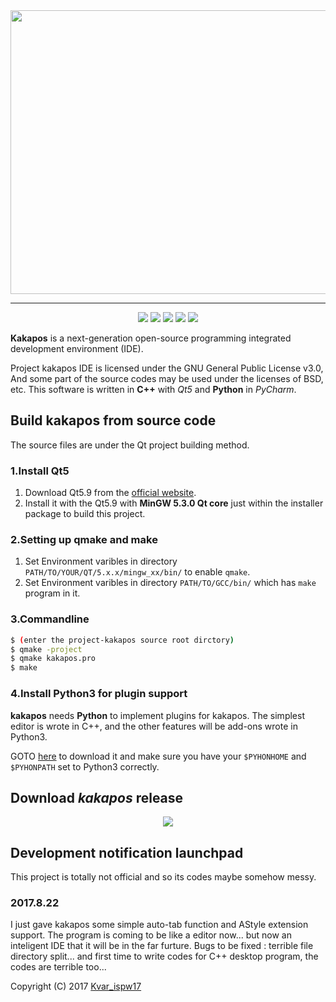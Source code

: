 <div align="center"><img src="https://enkerewpo.github.io/images/icon2.png" height="454" width="666"></div>

------
<p align="center">
  <a title="Build Status" href="https://travis-ci.org/enkerewpo/project-kakapos"><img src="https://travis-ci.org/enkerewpo/project-kakapos.svg?branch=master"></a>
  <a title="Build Status" href="https://ci.appveyor.com/project/enkerewpo/project-kakapos"><img src="https://ci.appveyor.com/api/projects/status/i6vs11mn63dyager?svg=true"></a>
  <a title="GitHub tag" href="https://github.com/enkerewpo/project-kakapos/tags"><img src="https://img.shields.io/github/tag/enkerewpo/project-kakapos.svg"></a>
    <a title="Download project-kakapos" href="https://sourceforge.net/projects/project-kakapos/files/latest/download"><img src="https://img.shields.io/sourceforge/dt/project-kakapos.svg"></a>
    <a title="Join the chat at https://gitter.im/kakapos/Lobby" href="https://gitter.im/project-kakapos/Lobby?utm_source=badge&utm_medium=badge&utm_campaign=pr-badge&utm_content=badge"><img src="https://badges.gitter.im/project-kakapos/Lobby.svg"></a>
</p>

__Kakapos__ is a next-generation open-source programming integrated development environment (IDE).

Project kakapos IDE is licensed under the GNU General Public License v3.0, And some part of the source codes may be used under the licenses of BSD, etc. This software is written in __C++__ with _Qt5_ and __Python__ in _PyCharm_.

## Build kakapos from source code
The source files are under the Qt project building method.
### 1.Install Qt5
1. Download Qt5.9 from the [official website](https://www.qt.io/download/).
2. Install it with the Qt5.9 with __MinGW 5.3.0 Qt core__ just within the installer package to build this project.

### 2.Setting up qmake and make
1. Set Environment varibles in directory `PATH/TO/YOUR/QT/5.x.x/mingw_xx/bin/` to enable `qmake`.
2. Set Environment varibles in directory `PATH/TO/GCC/bin/` which has `make` program in it.

### 3.Commandline
```bash
$ (enter the project-kakapos source root dirctory)
$ qmake -project
$ qmake kakapos.pro
$ make
```
### 4.Install Python3 for plugin support
__kakapos__ needs __Python__ to implement plugins for kakapos. The simplest editor is wrote in C++, and the other features will be add-ons wrote in Python3.

GOTO [here](https://www.python.org/downloads/) to download it and make sure you have your `$PYHONHOME` and `$PYHONPATH` set to Python3 correctly.

## Download _kakapos_ release
<p align="center">
  <a title="Sourceforge" href="https://sourceforge.net/p/project-kakapos/"><img src="https://sourceforge.net/sflogo.php?type=16&group_id=2877921"></a>
</p>

## Development notification launchpad
This project is totally not official and so its codes maybe somehow messy.

### 2017.8.22
I just gave kakapos some simple auto-tab function and AStyle extension support.
The program is coming to be like a editor now... but now an inteligent IDE that it will be in the far furture.
Bugs to be fixed : terrible file directory split... and first time to write codes for C++ desktop program, the codes are terrible too...

Copyright (C) 2017 [Kvar_ispw17](mailto:enkerewpo@gmail.com)
